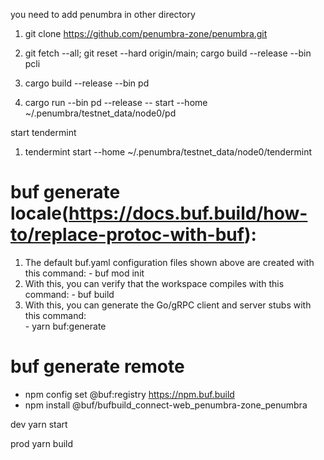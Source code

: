 you need to add penumbra in other directory

1.  git clone https://github.com/penumbra-zone/penumbra.git

2.  git fetch --all; git reset --hard origin/main; cargo build --release --bin pcli

3.  cargo build --release --bin pd  

4. cargo run --bin pd --release -- start --home ~/.penumbra/testnet_data/node0/pd 

start tendermint

1. tendermint start --home ~/.penumbra/testnet_data/node0/tendermint

# buf generate locale(https://docs.buf.build/how-to/replace-protoc-with-buf):
  1. The default buf.yaml configuration files shown above are created with this command: 
    - buf mod init
  2.  With this, you can verify that the workspace compiles with this command:
    - buf build
  3. With this, you can generate the Go/gRPC client and server stubs with this command:  
    - yarn buf:generate 

# buf generate remote
  - npm config set @buf:registry https://npm.buf.build
  - npm install @buf/bufbuild_connect-web_penumbra-zone_penumbra

dev
yarn start

prod 
yarn build

